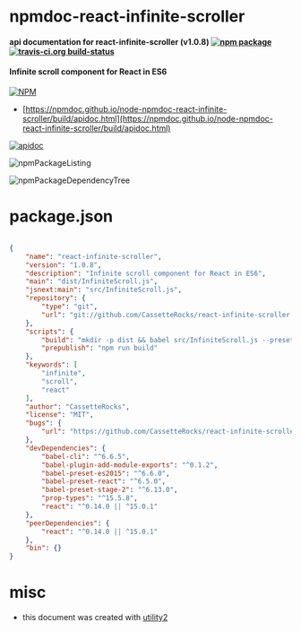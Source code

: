 # npmdoc-react-infinite-scroller

#### api documentation for  react-infinite-scroller (v1.0.8)  [![npm package](https://img.shields.io/npm/v/npmdoc-react-infinite-scroller.svg?style=flat-square)](https://www.npmjs.org/package/npmdoc-react-infinite-scroller) [![travis-ci.org build-status](https://api.travis-ci.org/npmdoc/node-npmdoc-react-infinite-scroller.svg)](https://travis-ci.org/npmdoc/node-npmdoc-react-infinite-scroller)

#### Infinite scroll component for React in ES6

[![NPM](https://nodei.co/npm/react-infinite-scroller.png?downloads=true&downloadRank=true&stars=true)](https://www.npmjs.com/package/react-infinite-scroller)

- [https://npmdoc.github.io/node-npmdoc-react-infinite-scroller/build/apidoc.html](https://npmdoc.github.io/node-npmdoc-react-infinite-scroller/build/apidoc.html)

[![apidoc](https://npmdoc.github.io/node-npmdoc-react-infinite-scroller/build/screenCapture.buildCi.browser.%252Ftmp%252Fbuild%252Fapidoc.html.png)](https://npmdoc.github.io/node-npmdoc-react-infinite-scroller/build/apidoc.html)

![npmPackageListing](https://npmdoc.github.io/node-npmdoc-react-infinite-scroller/build/screenCapture.npmPackageListing.svg)

![npmPackageDependencyTree](https://npmdoc.github.io/node-npmdoc-react-infinite-scroller/build/screenCapture.npmPackageDependencyTree.svg)



# package.json

```json

{
    "name": "react-infinite-scroller",
    "version": "1.0.8",
    "description": "Infinite scroll component for React in ES6",
    "main": "dist/InfiniteScroll.js",
    "jsnext:main": "src/InfiniteScroll.js",
    "repository": {
        "type": "git",
        "url": "git://github.com/CassetteRocks/react-infinite-scroller.git"
    },
    "scripts": {
        "build": "mkdir -p dist && babel src/InfiniteScroll.js --presets es2015,react,stage-2 --plugins add-module-exports --out-file dist/InfiniteScroll.js",
        "prepublish": "npm run build"
    },
    "keywords": [
        "infinite",
        "scroll",
        "react"
    ],
    "author": "CassetteRocks",
    "license": "MIT",
    "bugs": {
        "url": "https://github.com/CassetteRocks/react-infinite-scroller/issues"
    },
    "devDependencies": {
        "babel-cli": "^6.6.5",
        "babel-plugin-add-module-exports": "^0.1.2",
        "babel-preset-es2015": "^6.6.0",
        "babel-preset-react": "^6.5.0",
        "babel-preset-stage-2": "^6.13.0",
        "prop-types": "^15.5.8",
        "react": "^0.14.0 || ^15.0.1"
    },
    "peerDependencies": {
        "react": "^0.14.0 || ^15.0.1"
    },
    "bin": {}
}
```



# misc
- this document was created with [utility2](https://github.com/kaizhu256/node-utility2)
